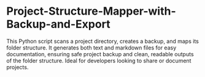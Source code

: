 # Project-Structure-Mapper-with-Backup-and-Export
This Python script scans a project directory, creates a backup, and maps its folder structure. It generates both text and markdown files for easy documentation, ensuring safe project backup and clean, readable outputs of the folder structure. Ideal for developers looking to share or document projects.

